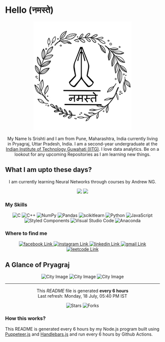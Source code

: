 # Hello (नमस्ते) #

<p align="center">
  <img src="./content/images/namaste.jpg" />
</p>

<p align="center">
My Name Is Srishti and I am from Pune, Maharashtra, India currently living in Pryagraj, Uttar Pradesh, India. I am a second-year undergraduate at the <a href="http://iitg.ac.in/">Indian Institute of Technology Guwahati (IITG)</a>. I love data analytics. Be on a lookout for any upcoming Repositories as I am learning new things.
</p>

## What I am upto these days? ##
<p align="center">
I am currently learning Neural Networks through courses by Andrew NG.
</p>

<p align="center">
  <img src="https://github-readme-stats.vercel.app/api/top-langs/?username=srishtikumari03&layout=compact&theme=midnight-purple"></img>
  <img src="https://github-readme-stats.vercel.app/api?username=srishtikumari03&show_icons=true&theme=cobalt"></img>
</p>


### My Skills ###
<p align="center">
    <img alt="C" src="https://img.shields.io/badge/-C-A8B9CC?style=for-the-badge&logo=c&logoColor=white" />
    <img alt="C++" src="https://img.shields.io/badge/-C++-00599C?style=for-the-badge&logo=cplusplus&logoColor=white" />
    <img alt="NumPy" src="https://img.shields.io/badge/-NumPy-013243?style=for-the-badge&logo=numpy&logoColor=white" />
    <img alt="Pandas" src="https://img.shields.io/badge/-Pandas-150458?style=for-the-badge&logo=pandas&logoColor=white" />
    <img alt="scikitlearn" src="https://img.shields.io/badge/-scikitlearn-F7931E?style=for-the-badge&logo=scikitlearn&logoColor=white" />
    <img alt="Python" src="https://img.shields.io/badge/-Python-3776AB?style=for-the-badge&logo=python&logoColor=white" />
    <img alt="JavaScript" src="https://img.shields.io/badge/-JavaScript-F7DF1E?style=for-the-badge&logo=javascript&logoColor=white" />
    <img alt="Styled Components" src="https://img.shields.io/badge/-Styled Components-db7092?style=for-the-badge&logo=styled-components&logoColor=white" />
    <img alt="Visual Studio Code" src="https://img.shields.io/badge/-Visual Studio Code-007ACC?style=for-the-badge&logo=visualstudiocode&logoColor=white" />
    <img alt="Anaconda" src="https://img.shields.io/badge/-Anaconda-44A833?style=for-the-badge&logo=anaconda&logoColor=white" />
</p>

### Where to find me ###
<p align="center">
    <a href="https://www.facebook.com/profile.php?id&#x3D;100058001795306">
      <img alt="facebook Link" src="https://img.shields.io/badge/-facebook-1877F2?style=for-the-badge&logo=facebook&logoColor=white" />
    </a>
    <a href="https://www.instagram.com/gibberish.cringer/">
      <img alt="instagram Link" src="https://img.shields.io/badge/-instagram-E4405F?style=for-the-badge&logo=instagram&logoColor=white" />
    </a>
    <a href="www.linkedin.com/in/mynameissrishti">
      <img alt="linkedin Link" src="https://img.shields.io/badge/-linkedin-0A66C2?style=for-the-badge&logo=linkedin&logoColor=white" />
    </a>
    <a href="mailto:ksrishti678@gmail.com">
      <img alt="gmail Link" src="https://img.shields.io/badge/-gmail-EA4335?style=for-the-badge&logo=gmail&logoColor=white" />
    </a>
    <a href="https://leetcode.com/ksrishti_03/">
      <img alt="leetcode Link" src="https://img.shields.io/badge/-leetcode-FFA116?style=for-the-badge&logo=leetcode&logoColor=white" />
    </a>
</p>

## A Glance of Pryagraj ##
<p align="center">
  <img width="250" height="250" alt="City Image" src="https://media.istockphoto.com/photos/historical-monument-in-allahabad-uttar-pradesh-india-picture-id471497249?b&#x3D;1&amp;k&#x3D;20&amp;m&#x3D;471497249&amp;s&#x3D;170667a&amp;w&#x3D;0&amp;h&#x3D;xD7bd7GzGfKH4SJGdK1c19WhaHaB4_9fCH5kUzWe2I8&#x3D;" /> 
  <img width="250" height="250" alt="City Image" src="https://media.istockphoto.com/photos/big-wooden-boats-in-water-with-cloudy-sky-and-sunbeams-picture-id525109131?b&#x3D;1&amp;k&#x3D;20&amp;m&#x3D;525109131&amp;s&#x3D;170667a&amp;w&#x3D;0&amp;h&#x3D;0sxU4Jhes1FALFY8GJ-GNb1V0YweEHZnNh9X7MFBv3k&#x3D;" /> 
  <img width="250" height="250" alt="City Image" src="https://media.istockphoto.com/photos/kumbh-mela-festival-in-allahabad-uttar-pradesh-india-picture-id668989666?b&#x3D;1&amp;k&#x3D;20&amp;m&#x3D;668989666&amp;s&#x3D;170667a&amp;w&#x3D;0&amp;h&#x3D;YlUfrNb24b1flwTrUxgw086MlGiZJ__vHDgOI-r-1Yo&#x3D;" /> 
</p>

------------

<p align="center">
  This <i>README</i> file is generated <b>every 6 hours</b>
  </br>
  Last refresh: Monday, 18 July, 05:40 PM IST
  <br />
</p>

<p align="center">
  <img alt="Stars" src="https://shields.io/badge/Stars-1-0A66C2?style=for-the-badge"/> 
  <img alt="Forks" src="https://shields.io/badge/Forks-0-0A66C2?style=for-the-badge"/>
</p>

### How this works? ###
This README is generated every 6 hours by my Node.js program built using [Puppeteer.js](https://github.com/puppeteer/puppeteer) and [Handlebars.js](https://handlebarsjs.com/) and run every 6 hours by Github Actions.
